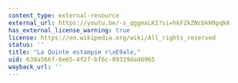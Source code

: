 ```yaml
---
content_type: external-resource
external_url: https://youtu.be/-s_qggmxLKI?si=hkFZkZNcbkH9pqkK
has_external_license_warning: true
license: https://en.wikipedia.org/wiki/All_rights_reserved
status: ''
title: "La Quinte estampie r\xE9ale,"
uid: 638a566f-6e65-4f2f-bf6c-09319da46965
wayback_url: ''
---
```


